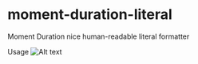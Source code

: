 # moment-duration-literal
Moment Duration nice human-readable literal formatter

Usage
![Alt text](https://monosnap.com/image/eo2Z2lt1uKkAiOT0HFDq7PtaEI5YAB.png)
